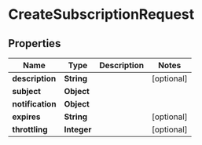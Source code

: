 

# CreateSubscriptionRequest


## Properties

| Name | Type | Description | Notes |
|------------ | ------------- | ------------- | -------------|
|**description** | **String** |  |  [optional] |
|**subject** | **Object** |  |  |
|**notification** | **Object** |  |  |
|**expires** | **String** |  |  [optional] |
|**throttling** | **Integer** |  |  [optional] |



